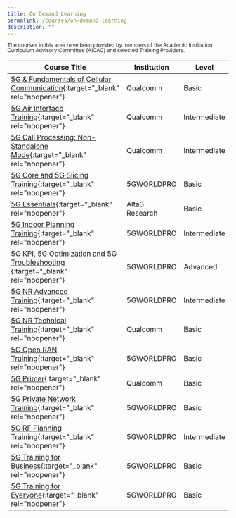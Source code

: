 ```yaml
---
title: On Demand Learning
permalink: /courses/on-demand-learning
description: ""
---
```

<style>
	p.small {
		font-size:100%;
		line-height: 1.2;
	}
	p.big {
		font-size:100%;
		line-height: 1.2;
	}
</style>

<p style="line-height:1"><small>The courses in this area have been provided by members of the Academic Institution Curriculum Advisory Committee (AICAC) and selected Training Providers.</small></p>

|Course Title  | Institution | Level | Duration |
| - | - | - | -|
|[5G & Fundamentals of Cellular Communication](https://www.qualcommwirelessacademy.com/product/7573afdd){:target="_blank" rel="noopener"}  | Qualcomm | Basic | 6-8 hrs |
|[5G Air Interface Training](https://www.qualcommwirelessacademy.com/product/3c438e0e){:target="_blank" rel="noopener"}  | Qualcomm | Intermediate | 8 hrs |
|[5G Call Processing: Non-Standalone Mode](https://www.qualcommwirelessacademy.com/product/05e08732){:target="_blank" rel="noopener"}  | Qualcomm | Intermediate | 6-8 hrs |
|[5G Core and 5G Slicing Training](https://www.5gworldpro.com/5g-core-and-5g-slicing-training){:target="_blank" rel="noopener"}  | 5GWORLDPRO | Basic | 8 hrs |
|[5G Essentials](https://alta3.com/overview-5g){:target="_blank" rel="noopener"}  | Alta3 Research | Basic | 8 hrs |
|[5G Indoor Planning Training](https://www.5gworldpro.com/5g-indoor-radio-planning-training){:target="_blank" rel="noopener"}  | 5GWORLDPRO | Intermediate | 7 hrs |
|[5G KPI, 5G Optimization and 5G Troubleshooting ](https://www.5gworldpro.com/5g-kpi-5g-optimization-and-5g-troubleshooting-training/){:target="_blank" rel="noopener"}  | 5GWORLDPRO | Advanced | 9 hrs |
|[5G NR Advanced Training](https://www.5gworldpro.com/5g-nr-advanced){:target="_blank" rel="noopener"}  | 5GWORLDPRO | Intermediate | 8 hrs |
|[5G NR Technical Training](https://www.qualcommwirelessacademy.com/product/4c7c7d74){:target="_blank" rel="noopener"}  | Qualcomm | Basic | 6-8 hrs |
|[5G Open RAN Training](https://www.5gworldpro.com/5g-open-ran-training/){:target="_blank" rel="noopener"}  | 5GWORLDPRO | Basic | 6 hrs |
|[5G Primer](https://www.qualcommwirelessacademy.com/product/4cf92937){:target="_blank" rel="noopener"}  | Qualcomm | Basic | 2-3 hrs |
|[5G Private Network Training](https://www.5gworldpro.com/5g-private-network-training/){:target="_blank" rel="noopener"}  | 5GWORLDPRO | Basic | 7 hrs |
|[5G RF Planning Training](https://www.5gworldpro.com/5g-new-radio-rf-planning-training){:target="_blank" rel="noopener"}  | 5GWORLDPRO | Intermediate | 6 hrs |
|[5G Training for Business](https://www.5gworldpro.com/5g-training-for-business){:target="_blank" rel="noopener"}  | 5GWORLDPRO | Basic | 9 hrs |
|[5G Training for Everyone](https://www.5gworldpro.com/5g-training-for-everyone){:target="_blank" rel="noopener"}  | 5GWORLDPRO | Basic | 5 hrs |